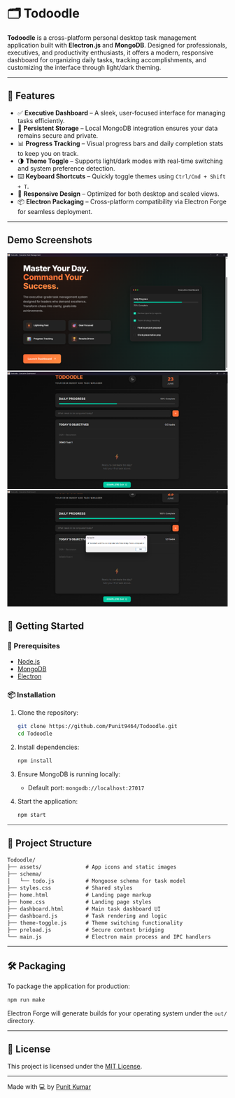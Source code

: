 # 🗂️ Todoodle

**Todoodle** is a cross-platform personal desktop task management application built with **Electron.js** and **MongoDB**. Designed for professionals, executives, and productivity enthusiasts, it offers a modern, responsive dashboard for organizing daily tasks, tracking accomplishments, and customizing the interface through light/dark theming.

---

## 🚀 Features

* ✅ **Executive Dashboard** – A sleek, user-focused interface for managing tasks efficiently.
* 📎 **Persistent Storage** – Local MongoDB integration ensures your data remains secure and private.
* 📊 **Progress Tracking** – Visual progress bars and daily completion stats to keep you on track.
* 🌗 **Theme Toggle** – Supports light/dark modes with real-time switching and system preference detection.
* ⌨️ **Keyboard Shortcuts** – Quickly toggle themes using `Ctrl/Cmd + Shift + T`.
* 📱 **Responsive Design** – Optimized for both desktop and scaled views.
* 📦 **Electron Packaging** – Cross-platform compatibility via Electron Forge for seamless deployment.

---

## Demo Screenshots
![Home Demo](./demo/Home.png)
![Dashboard Demo 1](./demo/Dashboard.png)
![Dashboard Demo 2](./demo/Dashboard2.png)

## 📅 Getting Started

### 📌 Prerequisites

* [Node.js](https://nodejs.org/)
* [MongoDB](https://www.mongodb.com/)
* [Electron](https://www.electronjs.org/)

### 📦 Installation

1. Clone the repository:

   ```bash
   git clone https://github.com/Punit9464/Todoodle.git
   cd Todoodle
   ```

2. Install dependencies:

   ```bash
   npm install
   ```

3. Ensure MongoDB is running locally:

   * Default port: `mongodb://localhost:27017`

4. Start the application:

   ```bash
   npm start
   ```

---

## 🧱 Project Structure

```
Todoodle/
├── assets/              # App icons and static images
├── schema/
│   └── todo.js          # Mongoose schema for task model
├── styles.css           # Shared styles
├── home.html            # Landing page markup
├── home.css             # Landing page styles
├── dashboard.html       # Main task dashboard UI
├── dashboard.js         # Task rendering and logic
├── theme-toggle.js      # Theme switching functionality
├── preload.js           # Secure context bridging
└── main.js              # Electron main process and IPC handlers
```

---

## 🛠️ Packaging

To package the application for production:

```bash
npm run make
```

Electron Forge will generate builds for your operating system under the `out/` directory.

---

## 📄 License

This project is licensed under the [MIT License](LICENSE).

---

Made with 💻 by [Punit Kumar](https://github.com/Punit9464)
